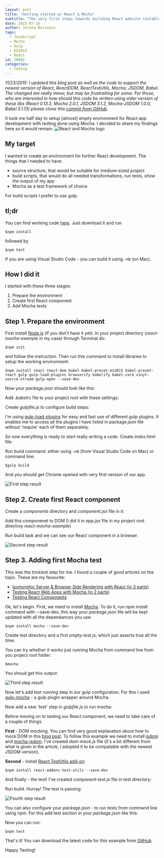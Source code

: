 ```yaml
---
layout: post
title: "Getting started w/ React & Mocha"
subtitle: "The very first steps towards building React website testable w/ Mocha"
date: 2015-07-16
author: Jelena Barinova
tags:
  - JavaScript
  - Mocha
  - Gulp
  - ES2015
  - React
id: 20002
categories:
  - Coding
---
```


_11/23/2015: I updated this blog post as well as the code to support the newest version of React, ReactDOM, ReactTestUtils, Mocha, JSDOM, Babel. The changed are really minor, but may be frustraiting for some. For those, who are interested in how should this code be written using older version of these libs (React 0.13.3, Mocha 2.0.1, JSDOM 3.1.2, Mocha-JSDOM 1.0.0, Babel 5.1.13) please clone this [commit from GitHub](https://github.com/JelenaBarinova/react-mocha-example/tree/9b71d468a1b7af5b6366be71a3e0dee9b45e3f37)._

It took me half day to setup [almost] empty environment for React app development with testing done using Mocha.
I decided to share my findings here so it would remain.
<img src="{{ site.baseurl }}/img/post_img/vfd-react-mocha.png" alt="React and Mocha logo" class="right" />

## My target
I wanted to create an environment for further React development. The things that I needed to have:

* source structure, that would be suitable for medium-sized project
* build scripts, that would do all needed transformations, run tests, show the output of my app
* Mocha as a test framework of choice

For build scripts I prefer to use gulp.

## tl;dr
You can find working code [here](https://github.com/JelenaBarinova/react-mocha-example). Just download it and run

~~~
$npm install
~~~

followed by

~~~
$npm test
~~~

If you are using Visual Studio Code - you can build it using `⇧⌘B` (on Mac).

## How I did it
I started with these three stages:

1. Prepare the environment
2. Create first React component
3. Add Mocha tests

## Step 1. Prepare the environment
First install [Node.js](https://nodejs.org/) (if you don't have it yet).
In your project directory (_react-mocha-example_ in my case) through Terminal do:

~~~
$npm init
~~~

and follow the instruction. Then run this command to install libraries to setup the working environment:

~~~
$npm install react react-dom babel babel-preset-es2015 babel-preset-react gulp gulp-load-plugins browserify babelify babel-core vinyl-source-stream gulp-open --save-dev
~~~

Now your _package.json_ should look like this:
<script src="https://gist.github.com/JelenaBarinova/31ce415a9beac855c75e.js"></script>

Add _.babelrc_ file to your project root with these settings:
<script src="https://gist.github.com/JelenaBarinova/23f8af665b0a8b15c855.js"></script>

Create _gulpfile.js_ to configure build steps:
<script src="https://gist.github.com/JelenaBarinova/143d0b90f977e60184fa.js"></script>
I'm using [gulp-load-plugins](https://www.npmjs.com/package/gulp-load-plugins) for easy and fast use of different gulp plugins. It enables me to access all the plugins I have listed in package.json file without 'require' each of them separately.

So now everything is ready to start really writing a code. Create _index.html_ file:
<script src="https://gist.github.com/JelenaBarinova/65ee857afca288768cb6.js"></script>

Run build command: either using `⇧⌘B` (from Visual Studio Code on Mac) or command line:

~~~
$gulp build
~~~

And you should get Chrome opened with very first version of our app.

<img src="{{ site.baseurl }}/img/post_img/vfd-1.png" alt="First step result" class="right" />

## Step 2. Create first React component
Create a _components_ directory and _component.jsx_ file in it:
<script src="https://gist.github.com/JelenaBarinova/8a04f9f62934b4773b5d.js"></script>

Add this componenet to DOM (I did it in _app.jsx_ file in my project root directroy _react-mocha-example_)
<script src="https://gist.github.com/JelenaBarinova/2d3096930e0f739ab7e5.js"></script>

Run build task and we can see our React component in a browser.

<img src="{{ site.baseurl }}/img/post_img/vfd-2.png" alt="Second step result" class="right" />

## Step 3. Adding first Mocha test
This was the trickiest step for me. I found a couple of good articles on the topic. These are my favourite:

* [Isomorphic Server & Browser Side Rendering with React (in 3 parts)](https://github.com/jesstelford/react-isomorphic-boilerplate)
* [Testing React Web Apps with Mocha (in 2 parts)](http://www.hammerlab.org/2015/02/14/testing-react-web-apps-with-mocha/)
* [Testing React Components](http://www.asbjornenge.com/wwc/testing_react_components.html)

Ok, let's begin.
First, we need to install [Mocha](http://mochajs.org/). To do it, run npm install command with --save-dev, this way your _package.json_ file will be kept updated with all the dependances you use:

~~~
$npm install mocha --save-dev
~~~

Create test directory and a first _empty-test.js_, which just asserts true all the time.
<script src="https://gist.github.com/JelenaBarinova/a5a34db9c6a9cf8ccb38.js"></script>

You can try whether it works just running Mocha from command line from you project root folder:

~~~
$mocha
~~~

You shoud get this output:

<img src="{{ site.baseurl }}/img/post_img/vfd-3.png" alt="Third step result" class="right" />

Now let's add test running step in our gulp configuration.
For this I used [gulp-mocha](https://www.npmjs.com/package/gulp-mocha) - a gulp plugin wrapper around Mocha.

Now add a new 'test' step in _gulpfile.js_ to run mocha:
<script src="https://gist.github.com/JelenaBarinova/7d65aec1091f2ded3063.js"></script>

Before moving on to testing our React component, we need to take care of a couple of things.

__First__ - DOM mocking. You can find very good explanation about how to mock DOM in this [blog post](http://www.asbjornenge.com/wwc/testing_react_components.html).
To follow this example we need to install [jsdom](https://github.com/tmpvar/jsdom) and [mocha-jsdom](https://github.com/rstacruz/mocha-jsdom).
I've created _dom-mock.js_ file (it's a bit different from what is given in the article, I adopted it to be compatable with the newest JSDOM version).
<script src="https://gist.github.com/JelenaBarinova/fab84f93dae04ca4123a.js"></script>

__Second__ - install [React TestUtils add-on](https://www.npmjs.com/package/react-addons-test-utils):

~~~
$npm install react-addons-test-utils --save-dev
~~~

And finally - the test! I've created _component-test.js_ file in test directory:
<script src="https://gist.github.com/JelenaBarinova/c4fd4c4cdad19b28fe0f.js"></script>

Run build. Hurray! The test is passing:

<img src="{{ site.baseurl }}/img/post_img/vfd-4.png" alt="Fourth step result" class="right" />

You can also configure your _package.json_ - to run tests from command line using npm. For this add test section in your _package.json_ like this:
<script src="https://gist.github.com/JelenaBarinova/085b9e9c727f166df806.js"></script>


Now you can run:

~~~
$npm test
~~~

That's it! You can download the latest code for this example from [GitHub](https://github.com/JelenaBarinova/react-mocha-example).

Happy Testing!